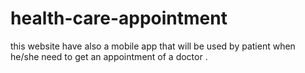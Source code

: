 # health-care-appointment
this website have also a mobile app that will be used by patient when he/she need to get an appointment of a doctor .
